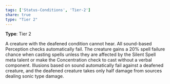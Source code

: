 ```yaml
---
tags: ['Status-Conditions', 'Tier-2']
share: true
type: "Tier 2"
---
```

**Type**: Tier 2

A creature with the deafened condition cannot hear. All sound-based Perception checks automatically fail. The creature gains a 20% spell failure chance when casting spells unless they are affected by the Silent Spell meta talent or make the Concentration check to cast without a verbal component. Illusions based on sound automatically fail against a deafened creature, and the deafened creature takes only half damage from sources dealing sonic type damage.